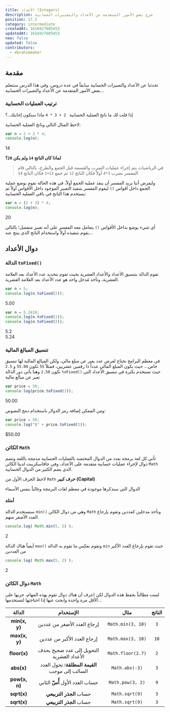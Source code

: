 ```yaml
---
title: اﻷعداد (Integers)
description: شرح بعض اﻷمور المتقدمة عن الأعداد والتعبيرات الحسابية
position: 17.2
category: intermediate
createdAt: 1616927605453
updatedAt: 1616927605453
new: false
updated: false
contributors:
  - ebrahimmaher
---
```

<!-- https://www.w3schools.com/js/js_number_methods.asp -->

## مقدمة
تحدثنا عن اﻷعداد والتعبيرات الحسابية سابقاً في عدة دروس، وفي هذا الدرس سنتعلم بعض اﻷمور المتقدمة عن الأعداد والتعبيرات الحسابية...


### ترتيب العمليات الحسابية
إذا قلت لك ما ناتج العملية الحسابية ` 2 + 3 * 4` ماذا ستكون إجابتك..؟

لاحظ المثال التالي وناتج العملية الحسابية:
```js
var n = 2 + 3 * 4;
console.log(n);
```
<code-result>
14
</code-result>
<br>

**لماذا كان الناتج `14` ولم يكن `20`؟**
> في الرياضيات يتم إجراء عمليات الضرب والقسمة قبل الجمع والطرح، بالتالي قام المفسر بضرب `3*4` أولاً فكان الناتج `12` ثم جمع `12+2` فكان الناتج `14`

ولنفرض أننا نريد المفسر أن ينفذ عملية الجمع أولاً، في هذه الحالة نقوم بوضع عملية الجمع داخل أقواس `()` ليقوم المفسر بتنفيذ التعبير الموجود داخل اﻷقواس أولاً ثم يستخدم هذا الناتج في باقي العملية الحسابية:

```js
var n = (2 + 3) * 4;
console.log(n);
```
<code-result>
20
</code-result>

<base-alert type="info">

أي شيء يوضع بداخل اﻷقواس `()` يتعامل معه المفسر على أنه تعبير منفصل؛ بالتالي يقوم بتنفيذه أولاً واستخدام الناتج الذي ينتج عنه...

</base-alert>

## دوال الأعداد
### الدالة `toFixed()`
تقوم الدالة بتنسيق الأعداد واﻷعداد العشرية بحيث تقوم بتحديد عدد اﻷعداد بعد العلامة العشرية، وتأخذ مُدخل واحد هو عدد اﻷعداد بعد العلامة العشرية.
```js
var n = 5;
console.log(n.toFixed(2));
```
<code-result>
5.00
</code-result>

```js
var n = 5.2410;
console.log(n.toFixed(1));
console.log(n.toFixed(2));
```
<code-result>
5.2
<br>
5.24
</code-result>


### تنسيق المبالغ المالية
في معظم البرامج نحتاج لعرض عدد يعبر عن مبلغ مالي، ولكن المبالغ المالية لها تنسيق خاص... حيث يكون المبلغ المالي عدداً ذا رقمين عشريين، فمثلاً `55` تكون `55.00` و `2.5` تكون `2.50` وهنا يأتي دور الدالة `toFixed()` حيث تستخدم بكثرة في تنسيق اﻷعداد التي تعبر عن مبالغ مالية

```js
var price = 50;
console.log(price.toFixed(2));
```
<code-result>
50.00
</code-result>

ومن الممكن إضافة رمز الدولار باستخدام دمج النصوص:

```js
var price = 50;
console.log("$" + price.toFixed(2));
```
<code-result>
$50.00
</code-result>

### الكائن `Math`
تأتي كل لغة برمجة بعدد من الدوال المختصة بالعمليات الحسابية مدمجة باللغة وتضم دوال لإجراء عمليات حسابية متقدمة على اﻷعداد، وفي جافاسكريبت لدينا الكائن `Math` الذي يضم الكثير من الدوال الحسابية.

<base-alert type="warning">

لاحظ الحرف اﻷول من `Math` **حرف كبير (Capital)**

</base-alert>

<base-alert type="info">

الدوال التي سنذكرها موجودة في معظم لغات البرمجة وغالباً بنفس اﻷسماء

</base-alert>

#### أمثلة
سنستخدم الدالة `min()` وهي من دوال الكائن `Math` وتأخذ مدخلين كعددين وتقوم بإرجاع العدد اﻷصغر منهم.
```js
console.log( Math.min(5, 2) );
```
<code-result>
2
</code-result>

أيضاً هناك الدالة `max()` وتقوم بعكس ما تقوم به الدالة `min` حيث تقوم بإرجاع العدد اﻷكبر من العددين
```js
console.log( Math.max(5, 2) );
```
<code-result>
2
</code-result>

### دوال الكائن `Math`
لست مطالباً بحفظ هذه الدوال لكن اعرف أن هناك دوال تقوم بهذه المهام، جربها على اﻷقل مرة واحدة وابحث عنها إذا احتاجتها لتستخدمها...


|الدالة|اﻹستخدام|مثال|الناتج|
|:-----:|:-------:|:----:|:----:|
|**min(x, y)**|إرجاع العدد اﻷصغر من عددين|`Math.min(3, 10)`|`3`|
|**max(x, y)**|إرجاع العدد اﻷكبر من عددين|`Math.max(3, 10)`|`10`|
|**floor(x)**|التحويل إلى عدد صحيح بحذف اﻷعداد العشرية|`Math.floor(2.7)`|`2`|
|**abs(x)**|**القيمة المطلقة:** تحول العدد السالب إلى موجب|`Math.abs(-3)`|`3`|
|**pow(x, n)**|حساب العدد اﻷول **أُسّ** الثاني|`Math.pow(3, 2)`|`9`|
|**sqrt(x)**|حساب **الجذر التربيعي**|`Math.sqrt(9)`|`3`|
|**sqrt(x)**|حساب **الجذر التربيعي**|`Math.sqrt(9)`|`3`|

<!-- |**random()**|إرجاع رقم عشوائي بين 0 و 1|`Math.random()`|`0.13656211039`| -->


<!-- round() && rounde() vs floor() -->
<!-- random() -->
